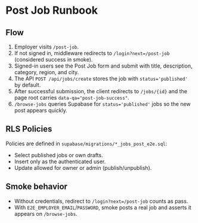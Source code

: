 # Post Job Runbook

## Flow
1. Employer visits `/post-job`.
2. If not signed in, middleware redirects to `/login?next=/post-job` (considered success in smoke).
3. Signed-in users see the Post Job form and submit with title, description, category, region, and city.
4. The API `POST /api/jobs/create` stores the job with `status='published'` by default.
5. After successful submission, the client redirects to `/jobs/{id}` and the page root carries `data-qa="post-job-success"`.
6. `/browse-jobs` queries Supabase for `status='published'` jobs so the new post appears quickly.

## RLS Policies
Policies are defined in `supabase/migrations/*_jobs_post_e2e.sql`:
- Select published jobs or own drafts.
- Insert only as the authenticated user.
- Update allowed for owner or admin (publish/unpublish).

## Smoke behavior
- Without credentials, redirect to `/login?next=/post-job` counts as pass.
- With `E2E_EMPLOYER_EMAIL`/`PASSWORD`, smoke posts a real job and asserts it appears on `/browse-jobs`.
